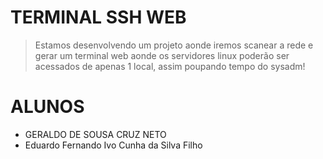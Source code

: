 # TERMINAL SSH WEB
> Estamos desenvolvendo um projeto aonde iremos scanear a rede e gerar um terminal web aonde os servidores linux poderão ser acessados de apenas 1 local, assim poupando tempo do sysadm!
# ALUNOS
* GERALDO DE SOUSA CRUZ NETO
* Eduardo Fernando Ivo Cunha da Silva Filho

